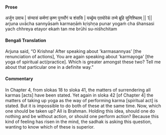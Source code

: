 #### Prose 

अर्जुन उवाच |
संन्यासं कर्मणां कृष्ण पुनर्योगं च शंससि |
यच्छ्रेय एतयोरेकं तन्मे ब्रूहि सुनिश्चितम् || 1||
arjuna uvācha
sannyāsaṁ karmaṇāṁ kṛiṣhṇa punar yogaṁ cha śhansasi
yach chhreya etayor ekaṁ tan me brūhi su-niśhchitam

 #### Bengali Translation 

Arjuna said, “O Krishna! After speaking about 'karmasannyas' [the renunciation of actions], You are again speaking about 'karmayoga' [the yoga of spiritual act/practice]. Which is greater amongst these two? Tell me about that particular one in a definite way.”

 #### Commentary 

In Chapter 4, from slokas 18 to sloka 41, the matters of surrendering all karmas [acts] have been stated. Yet again in sloka 42 [of Chapter 4] the matters of taking up yoga as the way of performing karma [spiritual act] is stated. But it is impossible to do both of these at the same time. Now, which one should be taken up? All is Brahman. Holding this idea, should one do nothing and be without action, or should one perform action? Because this kind of feeling has risen in the mind, the sadhak is asking this question, wanting to know which of these is superior.